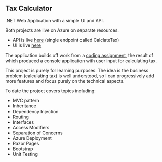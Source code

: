## Tax Calculator

.NET Web Application with a simple UI and API.

Both projects are live on Azure on separate resources.

- API is live [here](https://tax-calculator-api.azurewebsites.net/CalculateTax?totalPackage=100000) (single endpoint called CalclateTax)
- UI is live  [here](https://tax-calculator-ui.azurewebsites.net/)

The application builds off work from a [coding assignment](https://github.com/Chris-Filiatrault/coding-assignment), the result of which produced a console application with user input for calculating tax.

This project is purely for learning purposes. The idea is the business problem (calculating tax) is well understood, so I can progressively add more features and focus purely on the technical aspects.

To date the project covers topics including:

- MVC pattern
- Inheritance
- Dependency Injection
- Routing
- Interfaces
- Access Modifiers
- Separation of Concerns
- Azure Deployment
- Razor Pages
- Bootstrap
- Unit Testing
